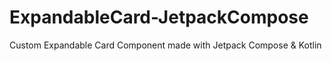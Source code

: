 # ExpandableCard-JetpackCompose
Custom Expandable Card Component made with Jetpack Compose &amp; Kotlin
